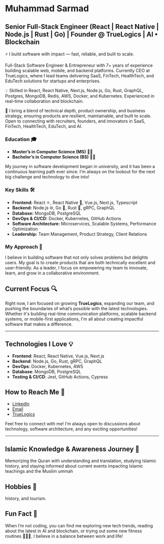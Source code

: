 

# Muhammad Sarmad
## Senior Full-Stack Engineer (React | React Native | Node.js | Rust | Go) | Founder @ TrueLogics | AI • Blockchain
⚡ I build software with impact — fast, reliable, and built to scale.

Full-Stack Software Engineer & Entrepreneur with 7+ years of experience building scalable web, mobile, and backend platforms. Currently CEO at TrueLogics, where I lead teams delivering SaaS, FinTech, HealthTech, and EduTech solutions for startups and enterprises.

💡 Skilled in React, React Native, Next.js, Node.js, Go, Rust, GraphQL, Postgres, MongoDB, Redis, AWS, Docker, and Kubernetes. Experienced in real-time collaboration and blockchain.

🤝 I bring a blend of technical depth, product ownership, and business strategy, ensuring products are resilient, maintainable, and built to scale. Open to connecting with recruiters, founders, and innovators in SaaS, FinTech, HealthTech, EduTech, and AI.

### Education 🎓

- **Master’s in Computer Science (MS)** 🧑‍🎓
- **Bachelor’s in Computer Science (BS)** 🧑‍🎓

My journey in software development began in university, and it has been a continuous learning path ever since. I’m always on the lookout for the next big challenge and technology to dive into!

### Key Skills 🛠️

- **Frontend:** React ⚛️, React Native 📱, Vue.js, Next.js, Typescript
- **Backend:** Node.js 🌐, Go 🦘, Rust 🦀, gRPC, GraphQL
- **Database:** MongoDB, PostgreSQL
- **DevOps & CI/CD:** Docker, Kubernetes, GitHub Actions
- **Software Architecture:** Microservices, Scalable Systems, Performance Optimization
- **Leadership:** Team Management, Product Strategy, Client Relations

### My Approach 🚀

I believe in building software that not only solves problems but delights users. My goal is to create products that are both technically excellent and user-friendly. As a leader, I focus on empowering my team to innovate, learn, and grow in a collaborative environment.

## Current Focus 🔍

Right now, I am focused on growing **TrueLogics**, expanding our team, and pushing the boundaries of what’s possible with the latest technologies. Whether it's building real-time communication platforms, scalable backend systems, or mobile-first applications, I'm all about creating impactful software that makes a difference.

---

## Technologies I Love 💡

- **Frontend**: React, React Native, Vue.js, Next.js
- **Backend**: Node.js, Go, Rust, gRPC, GraphQL
- **DevOps**: Docker, Kubernetes, AWS
- **Database**: MongoDB, PostgreSQL
- **Testing & CI/CD**: Jest, GitHub Actions, Cypress

## How to Reach Me 📧

- [LinkedIn](https://www.linkedin.com/in/muhammad-sarmad/)
- [Email](mailto:muhammadsarmad24@gmail.com)
- [TrueLogics](mailto:ceo@truelogics.io)

Feel free to connect with me! I’m always open to discussions about technology, software architecture, and any exciting opportunities!

---

## Islamic Knowledge & Awareness Journey 🕋

 Memorizing the Quran with understanding and translation, studying Islamic history, and staying informed about current events impacting Islamic teachings and the Muslim ummah

## Hobbies 🌱

history, and tourism.

## Fun Fact 🎉

When I’m not coding, you can find me exploring new tech trends, reading about the latest in AI and blockchain, or trying out some new fitness routines 🏃‍♂️💪. I believe in a balance between work and life!

